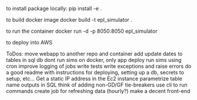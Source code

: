to install package locally:
pip install -e .

to build docker image
docker build -t epl_simulator .

to run the container
docker run -d -p 8050:8050 epl_simulator

to deploy into AWS

ToDos:
move webapp to another repo and container
add update dates to tables in sql db
dont run sims on docker, only app deploy
run sims using cron
improve logging of jobs
write tests
write exceptions and raise errors
do a good readme with instructions for deploying, setting up a db, secrets to setup, etc...
Get a static IP address in the Ec2 instance
parametrize table name outputs in SQL
think of adding non-GD/GF tie-breakers
use cli to run commands
create job for refreshing data (hourly?)
make a decent front-end
